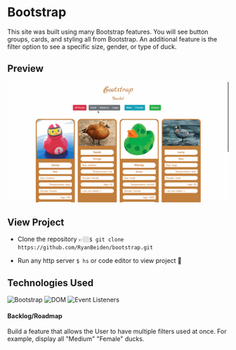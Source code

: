 # Bootstrap

This site was built using many Bootstrap features. You will see button groups, cards, and styling all from Bootstrap. An additional feature is the filter option to see a specific size, gender, or type of duck.

## Preview

![Bootstrap Duck Site Demo](bootstrap-duck-site-demo.gif)

## View Project
- Clone the repository 👉🏼`$ git clone https://github.com/RyanBeiden/bootstrap.git`

- Run any http server `$ hs` or code editor to view project 👀

## Technologies Used
![Bootstrap](https://img.shields.io/badge/-Bootstrap-2c9fcc?style=flat-square) ![DOM](https://img.shields.io/badge/-DOM-2c9fcc?style=flat-square) ![Event Listeners](https://img.shields.io/badge/-Event%20Listeners-2c9fcc?style=flat-square)

#### Backlog/Roadmap

Build a feature that allows the User to have multiple filters used at once. For example, display all "Medium" "Female" ducks.
